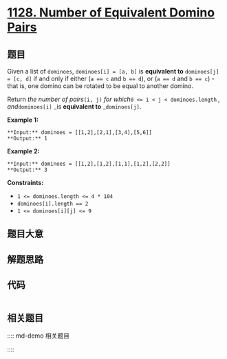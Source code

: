 # [1128. Number of Equivalent Domino Pairs](https://leetcode.com/problems/number-of-equivalent-domino-pairs)

## 题目

Given a list of `dominoes`, `dominoes[i] = [a, b]` is **equivalent to**
`dominoes[j] = [c, d]` if and only if either (`a == c` and `b == d`), or (`a
== d` and `b == c`) - that is, one domino can be rotated to be equal to
another domino.

Return _the number of pairs_`(i, j)` _for which_`0 <= i < j < dominoes.length`
_, and_`dominoes[i]` _is **equivalent to** _`dominoes[j]`.



**Example 1:**

    
    
    **Input:** dominoes = [[1,2],[2,1],[3,4],[5,6]]
    **Output:** 1
    

**Example 2:**

    
    
    **Input:** dominoes = [[1,2],[1,2],[1,1],[1,2],[2,2]]
    **Output:** 3
    



**Constraints:**

  * `1 <= dominoes.length <= 4 * 104`
  * `dominoes[i].length == 2`
  * `1 <= dominoes[i][j] <= 9`


## 题目大意

## 解题思路

## 代码

```javascript

```

## 相关题目

:::: md-demo 相关题目

::::
